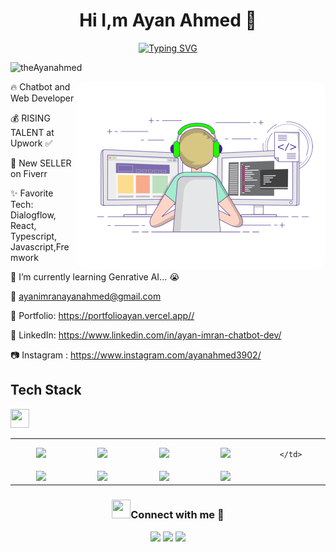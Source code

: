 
<div align =center>
<h1>Hi I,m Ayan Ahmed 👋</h1>
<a href="https://git.io/typing-svg"><img src="https://readme-typing-svg.demolab.com?font=Fira+Code&size=25&pause=1000&color=EAB676&background=0D1117=false&width=355&height=40&lines=A.i+Chatbot+Developer%F0%9F%A4%96+;Mern+Stack+Developer%F0%9F%91%A8%E2%80%8D%F0%9F%92%BB" alt="Typing SVG" /></a><br></div>
  <p align="left"> <img src="https://komarev.com/ghpvc/?username=theAyanahmed&label=Profile%20views&color=0e75b6&style=flat" alt="theAyanahmed" /> </p>
  <img align="right" alt="Coding" width="400" style="border-radius:20px;"
	src="https://raw.githubusercontent.com/devSouvik/devSouvik/master/gif3.gif"/>

  
🔥 Chatbot and Web Developer

💰 RISING TALENT at Upwork ✅

💸 New SELLER on Fiverr

✨ Favorite Tech: Dialogflow, React, Typescript, Javascript,Fremwork

📓 I’m currently learning  Genrative AI... 😭

📧 [ayanimranayanahmed@gmail.com](mailto:ayanimranayanahmed@gmail.com)

🎨 Portfolio: https://portfolioayan.vercel.app//

💼 LinkedIn: https://www.linkedin.com/in/ayan-imran-chatbot-dev/


📷 Instagram : https://www.instagram.com/ayanahmed3902/


<h2>Tech Stack</h2>
<table width="100">
<tr>
    <td align='center' width="200">
        <img src="https://www.svgrepo.com/show/353648/dialogflow.svg" width="80">
    </td>
  <td align='center' width="200">
        <img src="https://upload.wikimedia.org/wikipedia/commons/thumb/c/cb/Google_Assistant_logo.svg/1200px-Google_Assistant_logo.svg.png"  width="80">
    </td>
 <td align='center' width="200">
        <img src="https://upload.wikimedia.org/wikipedia/commons/6/6a/JavaScript-logo.png" width="80">
    </td>
 <td align='center' width="200">
        <img src="https://fiverr-res.cloudinary.com/npm-assets/layout-server/fiverr-og-logo.5fd6463.png" width="100">
    </td>
 <td align='center' width="200">
      
    </td>
 
</tr>
   <img src="https://media.giphy.com/media/iY8CRBdQXODJSCERIr/giphy.gif" width="30" height="30" style="margin-center: 10px;">
<tr>
    <td align='center'>
        <img src="https://w7.pngwing.com/pngs/390/229/png-transparent-logo-html5-brand-design-text-logo-number.png"  width="80">
    </td>
    <td align='center'>
        <img src="https://upload.wikimedia.org/wikipedia/commons/thumb/4/4c/Typescript_logo_2020.svg/1200px-Typescript_logo_2020.svg.png" width="80">
    </td>
 <td align='center'>
        <img src="https://cdn.worldvectorlogo.com/logos/visual-studio-code-1.svg" width="80">
    </td>
     <td align='center'>
        <img src="https://cdn.pixabay.com/photo/2017/08/05/11/16/logo-2582747_1280.png">
    </td>
</tr>
 
    
</table>
  <h3 align="center" > <img src="https://media.giphy.com/media/iY8CRBdQXODJSCERIr/giphy.gif" width="30" height="30" style="margin-center: 10px;">Connect with me 🤝</h3>
</p>
<p align="center">
<a href="https://www.linkedin.com/in/ayan-imran-7469662a5/"><img src="https://img.shields.io/badge/-Ayan%20Ahmed-0077B5?style=flat&logo=Linkedin&logoColor=white"/></a>
<a href="mailto:ayanimranayanahmed@gmail.com"><img src="https://img.shields.io/badge/-ayanimranayanahmed@gmail.com-D14836?style=flat&logo=Gmail&logoColor=white"/></a>
<a href="https://www.instagram.com/ayanahmed3902/"><img src="https://img.shields.io/badge/-@ayanahmed3902-E4405F?style=flat&logo=Instagram&logoColor=white"/></a>
 </p>
 
<br>
